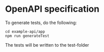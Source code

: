 # OpenAPI specification

To generate tests, do the following:
```
cd example-api/app
npm run generateTest
```
The tests will be written to the test-folder
